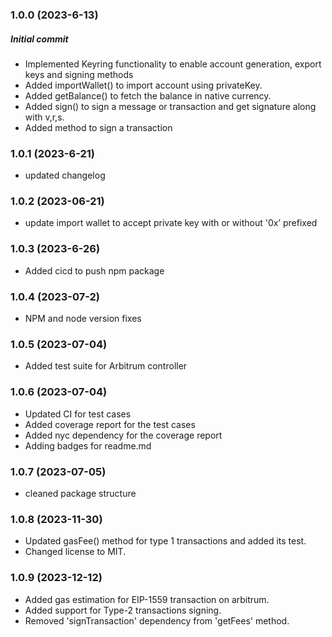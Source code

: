 ### 1.0.0 (2023-6-13)

##### Initial commit

- Implemented Keyring functionality to enable account generation, export keys and signing methods
- Added importWallet() to import account using privateKey.
- Added getBalance() to fetch the balance in native currency.
- Added sign() to sign a message or transaction and get signature along with v,r,s.
- Added method to sign a transaction

### 1.0.1 (2023-6-21)

- updated changelog

### 1.0.2 (2023-06-21)

- update import wallet to accept private key with or without '0x’ prefixed

### 1.0.3 (2023-6-26)

- Added cicd to push npm package

### 1.0.4 (2023-07-2)

- NPM and node version fixes

### 1.0.5 (2023-07-04)

- Added test suite for Arbitrum controller

### 1.0.6 (2023-07-04)

- Updated CI for test cases
- Added coverage report for the test cases
- Added nyc dependency for the coverage report
- Adding badges for readme.md

### 1.0.7 (2023-07-05)

- cleaned package structure

### 1.0.8  (2023-11-30)

- Updated gasFee() method for type 1 transactions and added its test.
- Changed license to MIT.

### 1.0.9 (2023-12-12)

- Added gas estimation for EIP-1559 transaction on arbitrum.
- Added support for Type-2 transactions signing.
- Removed 'signTransaction' dependency from 'getFees' method.